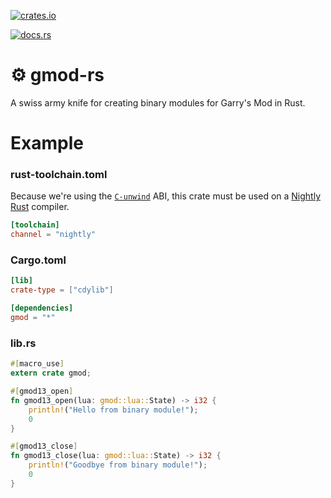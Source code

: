 [![crates.io](https://img.shields.io/crates/v/gmod.svg)](https://crates.io/crates/gmod)

[![docs.rs](https://docs.rs/gmod/badge.svg)](https://docs.rs/gmod)

# ⚙ gmod-rs

A swiss army knife for creating binary modules for Garry's Mod in Rust.

# Example

### rust-toolchain.toml

Because we're using the [`C-unwind`](https://rust-lang.github.io/rfcs/2797-project-ffi-unwind.html) ABI, this crate must be used on a [Nightly Rust](https://doc.rust-lang.org/book/appendix-07-nightly-rust.html) compiler.

```toml
[toolchain]
channel = "nightly"
```

### Cargo.toml

```toml
[lib]
crate-type = ["cdylib"]

[dependencies]
gmod = "*"
```

### lib.rs

```rust
#[macro_use]
extern crate gmod;

#[gmod13_open]
fn gmod13_open(lua: gmod::lua::State) -> i32 {
    println!("Hello from binary module!");
    0
}

#[gmod13_close]
fn gmod13_close(lua: gmod::lua::State) -> i32 {
    println!("Goodbye from binary module!");
    0
}
```